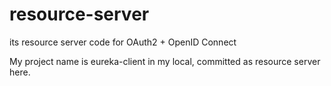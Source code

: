 # resource-server
its resource server code for OAuth2 + OpenID Connect

My project name is eureka-client in my local, committed as resource server here.
